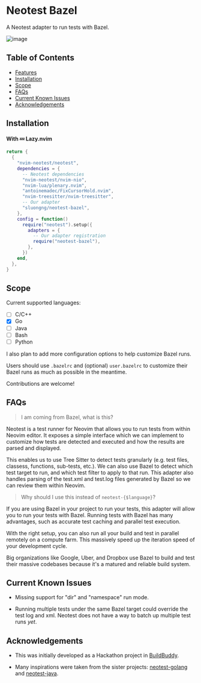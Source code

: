 # Neotest Bazel

A Neotest adapter to run tests with Bazel.

![image](https://github.com/user-attachments/assets/064113db-5b3f-4c91-9639-5547d30f0064)


## Table of Contents

- [Features](#features)
- [Installation](#installation)
- [Scope](#scope)
- [FAQs](#faqs)
- [Current Known Issues](#current-known-issues)
- [Acknowledgements](#acknowledgements)

## Installation

#### With 💤 Lazy.nvim

```lua
return {
  {
    "nvim-neotest/neotest",
    dependencies = {
      -- Neotest dependencies
      "nvim-neotest/nvim-nio",
      "nvim-lua/plenary.nvim",
      "antoinemadec/FixCursorHold.nvim",
      "nvim-treesitter/nvim-treesitter",
      -- Our adapter
      "sluongng/neotest-bazel",
    },
    config = function()
      require("neotest").setup({
        adapters = {
          -- Our adapter registration
          require("neotest-bazel"),
        },
      })
    end,
  },
}
```

## Scope

Current supported languages:

- [ ] C/C++
- [x] Go
- [ ] Java
- [ ] Bash
- [ ] Python

I also plan to add more configuration options to help customize Bazel runs.

Users should use `.bazelrc` and (optional) `user.bazelrc` to customize their Bazel runs as much as possible in the meantime.

Contributions are welcome!

## FAQs

> I am coming from Bazel, what is this?

Neotest is a test runner for Neovim that allows you to run tests from within Neovim editor.
It exposes a simple interface which we can implement to customize how tests are detected and executed and how the results are parsed and displayed.

This enables us to use Tree Sitter to detect tests granularly (e.g. test files, classess, functions, sub-tests, etc.).
We can also use Bazel to detect which test target to run, and which test filter to apply to that run.
This adapter also handles parsing of the test.xml and test.log files generated by Bazel so we can review them within Neovim.

> Why should I use this instead of `neotest-{$language}`?

If you are using Bazel in your project to run your tests, this adapter will allow you to run your tests with Bazel.
Running tests with Bazel has many advantages, such as accurate test caching and parallel test execution.

With the right setup, you can also run all your build and test in parallel remotely on a compute farm.
This massively speed up the iteration speed of your development cycle.

Big organizations like Google, Uber, and Dropbox use Bazel to build and test their massive codebases because it's a matured and reliable build system.

## Current Known Issues

- Missing support for "dir" and "namespace" run mode.

- Running multiple tests under the same Bazel target could override the test log and xml.
  Neotest does not have a way to batch up multiple test runs _yet_.

## Acknowledgements

- This was initially developed as a Hackathon project in [BuildBuddy](https://buildbuddy.io).

- Many inspirations were taken from the sister projects: [neotest-golang](https://github.com/fredrikaverpil/neotest-golang) and [neotest-java](https://github.com/andy-bell101/neotest-java).
